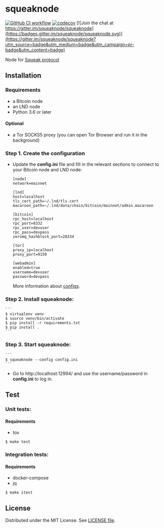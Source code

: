 # squeaknode

[![GitHub CI workflow](https://github.com/yzernik/squeaknode/actions/workflows/main.yml/badge.svg)](https://github.com/yzernik/squeaknode/actions/workflows/main.yml)
[![codecov](https://codecov.io/gh/yzernik/squeaknode/branch/master/graph/badge.svg?token=VV8WW3VR3Y)](https://codecov.io/gh/yzernik/squeaknode) [![Join the chat at https://gitter.im/squeaknode/squeaknode](https://badges.gitter.im/squeaknode/squeaknode.svg)](https://gitter.im/squeaknode/squeaknode?utm_source=badge&utm_medium=badge&utm_campaign=pr-badge&utm_content=badge)

Node for [Squeak protocol](https://github.com/yzernik/squeak/blob/master/docs/PROTOCOL.md)

## Installation

### Requirements
* a Bitcoin node
* an LND node
* Python 3.6 or later

#### Optional
* a Tor SOCKS5 proxy (you can open Tor Browser and run it in the background)

### Step 1. Create the configuration
- Update the **config.ini** file and fill in the relevant sections to connect to your Bitcoin node and LND node:
	```
	[node]
	network=mainnet

	[lnd]
	host=localhost
	tls_cert_path=~/.lnd/tls.cert
	macaroon_path=~/.lnd/data/chain/bitcoin/mainnet/admin.macaroon

	[bitcoin]
	rpc_host=localhost
	rpc_port=8332
	rpc_user=devuser
	rpc_pass=devpass
	zeromq_hashblock_port=28334

	[tor]
	proxy_ip=localhost
	proxy_port=9150

	[webadmin]
	enabled=true
	username=devuser
	password=devpass
	```

	More information about [configs](docs/CONFIGURATION.md).

### Step 2. Install squeaknode:
	```
	$ virtualenv venv
	$ source venv/bin/activate
	$ pip install -r requirements.txt
	$ pip install .
	```
### Step 3. Start squeaknode:
 	```
	$ squeaknode --config config.ini
	```
- Go to http://localhost:12994/ and use the username/password in **config.ini** to log in.

## Test

### Unit tests:

#### Requirements
* tox

```
$ make test
```

### Integration tests:

#### Requirements
* docker-compose
* jq

```
$ make itest
```

## License

Distributed under the MIT License. See [LICENSE file](LICENSE).
